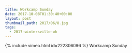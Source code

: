 ```yaml
---
title: Workcamp Sunday
date: 2017-10-08T01:30:40+00:00
layout: post
thumbnail_path: 2017/06/8.jpg
tags:
  - 2017-wintersville-oh
---
```

{% include vimeo.html id=222306096 %}
Workcamp Sunday
